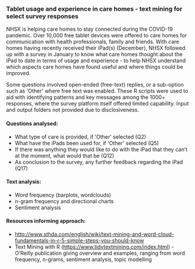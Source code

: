 ### Tablet usage and experience in care homes - text mining for select survey responses

NHSX is helping care homes to stay connected during the COVID-19 pandemic. Over 10,000 free tablet devices were offered to care homes for communication with health professionals, family and friends.
With care homes having recently received their iPad(s) (December), NHSX followed up with a survey in January to know what care homes thought about the iPad to date in terms of usage and experience - to help NHSX understand which aspects care homes have found useful and where things could be improved.

Some questions involved open-ended (free-text) replies, or a sub-option such as 'Other' where free text was enabled.
These R scripts were used to aid with identifying patterns and key messages among the 1000+ responses, where the survey platform itself offered limited capability.
Input and output folders not provided due to disclosiveness.

#### Questions analysed:
- What type of care is provided, if 'Other' selected (Q2)
- What have the iPads been used for, if 'Other' selected (Q5)
- If there was anything they would like to do with the iPad that they can’t at the moment, what would that be (Q12)
- As conclusion to the survey, any further feedback regarding the iPad (Q17)

#### Text analysis:
- Word frequency (barplots, wordclouds)
- n-gram frequency and directional charts
- Sentiment analysis

#### Resources informing approach:
- http://www.sthda.com/english/wiki/text-mining-and-word-cloud-fundamentals-in-r-5-simple-steps-you-should-know
- Text Mining with R (https://www.tidytextmining.com/index.html) - O’Reilly publication giving overview and examples, ranging from word frequency, n-grams, sentiment analysis, topic modelling
